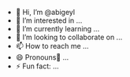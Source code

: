 - 👋 Hi, I’m @abigeyl
- 👀 I’m interested in ...
- 🌱 I’m currently learning ...
- 💞️ I’m looking to collaborate on ...
- 📫 How to reach me ...
- 😄 Pronouns🐤 ...
- ⚡ Fun fact: ...

<!---
Ellagail/Ellagail is a ✨ special ✨ repository because its `README.md` (this file) appears on your GitHub profile.
You can click the Preview link to take a look at your changes.
--->
